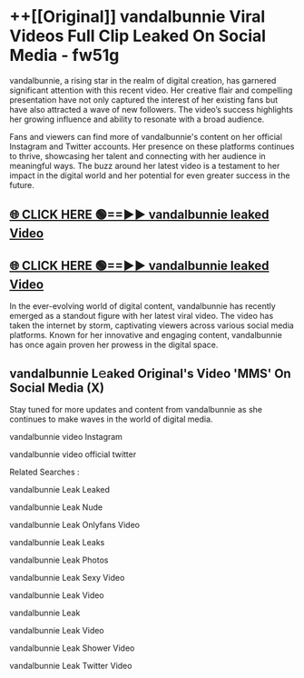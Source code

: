# ++[[Original]] vandalbunnie Viral Videos Full Clip Leaked On Social Media - fw51g<br>

vandalbunnie, a rising star in the realm of digital creation, has garnered significant attention with this recent video. Her creative flair and compelling presentation have not only captured the interest of her existing fans but have also attracted a wave of new followers. The video’s success highlights her growing influence and ability to resonate with a broad audience.

Fans and viewers can find more of vandalbunnie's content on her official Instagram and Twitter accounts. Her presence on these platforms continues to thrive, showcasing her talent and connecting with her audience in meaningful ways. The buzz around her latest video is a testament to her impact in the digital world and her potential for even greater success in the future.


## [🌐 CLICK HERE 🟢==►► vandalbunnie leaked Video ](https://onlyclips.site?title=vandalbunnie&ref=git)

## [🌐 CLICK HERE 🟢==►► vandalbunnie leaked Video ](https://onlyclips.site?title=vandalbunnie&ref=git)


In the ever-evolving world of digital content, vandalbunnie has recently emerged as a standout figure with her latest viral video. The video has taken the internet by storm, captivating viewers across various social media platforms. Known for her innovative and engaging content, vandalbunnie has once again proven her prowess in the digital space.



## vandalbunnie L𝚎aked Original's Video 'MMS' On Social Media (X)


Stay tuned for more updates and content from vandalbunnie as she continues to make waves in the world of digital media.

vandalbunnie video Instagram

vandalbunnie video official twitter


Related Searches :

vandalbunnie Leak Leaked

vandalbunnie Leak Nude

vandalbunnie Leak Onlyfans Video

vandalbunnie Leak Leaks

vandalbunnie Leak Photos

vandalbunnie Leak Sexy Video

vandalbunnie Leak Video

vandalbunnie Leak

vandalbunnie Leak Video

vandalbunnie Leak Shower Video

vandalbunnie Leak Twitter Video

